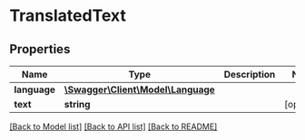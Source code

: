 # TranslatedText

## Properties
Name | Type | Description | Notes
------------ | ------------- | ------------- | -------------
**language** | [**\Swagger\Client\Model\Language**](Language.md) |  | 
**text** | **string** |  | [optional] 

[[Back to Model list]](../README.md#documentation-for-models) [[Back to API list]](../README.md#documentation-for-api-endpoints) [[Back to README]](../README.md)


